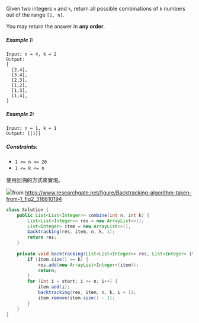Given two integers `n` and `k`, return all possible combinations of `k` numbers out of the range `[1, n]`.

You may return the answer in **any order**.

##### Example 1:
```
Input: n = 4, k = 2
Output:
[
  [2,4],
  [3,4],
  [2,3],
  [1,2],
  [1,3],
  [1,4],
]
```
##### Example 2:
```
Input: n = 1, k = 1
Output: [[1]]
``` 

##### Constraints:

- `1 <= n <= 20`
- `1 <= k <= n`


使用回溯的方式來實現。

![](https://www.google.com/url?sa=i&url=https%3A%2F%2Fwww.researchgate.net%2Ffigure%2FBacktracking-algorithm-taken-from-1_fig2_316610194&psig=AOvVaw33JIr5XasrETqAFuJVpAU8&ust=1637680463087000&source=images&cd=vfe&ved=0CAsQjRxqFwoTCNiZ-aOhrPQCFQAAAAAdAAAAABAz)from https://www.researchgate.net/figure/Backtracking-algorithm-taken-from-1_fig2_316610194

```java
class Solution {
    public List<List<Integer>> combine(int n, int k) {
        List<List<Integer>> res = new ArrayList<>();
        List<Integer> item = new ArrayList<>();
        backtracking(res, item, n, k, 1);
        return res;
    }
    
    private void backtracking(List<List<Integer>> res, List<Integer> item, int n, int k, int start) {
        if (item.size() == k) {
            res.add(new ArrayList<Integer>(item));
            return;
        }
        for (int i = start; i <= n; i++) {
            item.add(i);
            backtracking(res, item, n, k, i + 1);
            item.remove(item.size() - 1);
        }
    }
}
```